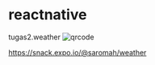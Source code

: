 # reactnative
tugas2.weather
![qrcode](https://user-images.githubusercontent.com/38578128/50275165-56778600-0471-11e9-94d9-d8fac4975fab.png)

https://snack.expo.io/@saromah/weather
